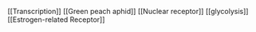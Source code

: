 [[Transcription]]
[[Green peach aphid]]
[[Nuclear receptor]]
[[glycolysis]]
[[Estrogen-related Receptor]]

